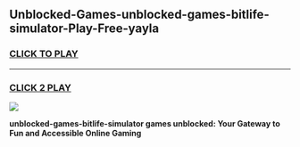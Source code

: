 
## Unblocked-Games-unblocked-games-bitlife-simulator-Play-Free-yayla
<h3>
<a href="https://premium76.site?title=unblocked-games-bitlife-simulator&ref=18A1">CLICK TO PLAY</a></h3>
<hr>

<h3>
<a href="https://premium76.site?title=unblocked-games-bitlife-simulator&ref=18A1">CLICK 2 PLAY</a>
  
</h3>

<a href="https://premium76.site?title=unblocked-games-bitlife-simulator&ref=18A1"><img src="https://clearcache.store/games.png"></a>


**unblocked-games-bitlife-simulator games unblocked: Your Gateway to Fun and Accessible Online Gaming**
